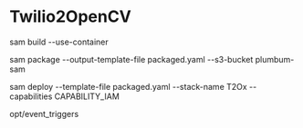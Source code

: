 # Twilio2OpenCV

sam build --use-container

sam package --output-template-file packaged.yaml --s3-bucket plumbum-sam

sam deploy --template-file packaged.yaml --stack-name T2Ox --capabilities CAPABILITY_IAM

opt/event_triggers


